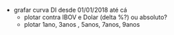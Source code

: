 - grafar curva DI desde 01/01/2018 até cá
	- plotar contra IBOV  e Dolar (delta %?) ou absoluto?
	- plotar 1ano, 3anos , 5anos, 7anos, 9anos
